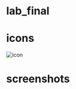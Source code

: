 # lab_final
# icons
![icon](https://user-images.githubusercontent.com/74717802/104086307-91c39800-5278-11eb-99b6-1990d237b503.png)
# screenshots


